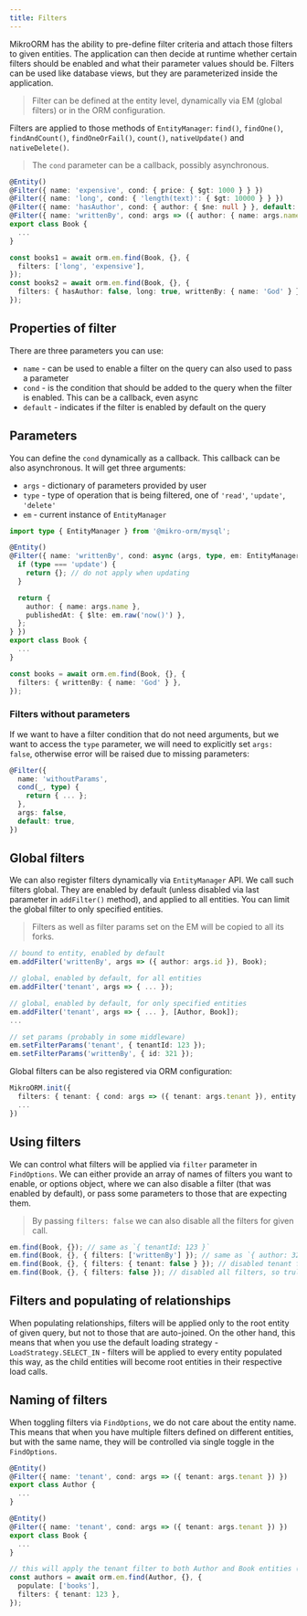 ```yaml
---
title: Filters
---
```


MikroORM has the ability to pre-define filter criteria and attach those filters to given entities. The application can then decide at runtime whether certain filters should be enabled and what their parameter values should be. Filters can be used like database views, but they are parameterized inside the application.

> Filter can be defined at the entity level, dynamically via EM (global filters) or in the ORM configuration.

Filters are applied to those methods of `EntityManager`: `find()`, `findOne()`, `findAndCount()`, `findOneOrFail()`, `count()`, `nativeUpdate()` and `nativeDelete()`.

> The `cond` parameter can be a callback, possibly asynchronous.

```ts
@Entity()
@Filter({ name: 'expensive', cond: { price: { $gt: 1000 } } })
@Filter({ name: 'long', cond: { 'length(text)': { $gt: 10000 } } })
@Filter({ name: 'hasAuthor', cond: { author: { $ne: null } }, default: true })
@Filter({ name: 'writtenBy', cond: args => ({ author: { name: args.name } }) })
export class Book {
  ...
}

const books1 = await orm.em.find(Book, {}, {
  filters: ['long', 'expensive'],
});
const books2 = await orm.em.find(Book, {}, {
  filters: { hasAuthor: false, long: true, writtenBy: { name: 'God' } },
});
```

## Properties of filter

There are three parameters you can use:

- `name` - can be used to enable a filter on the query can also used to pass a parameter
- `cond` - is the condition that should be added to the query when the filter is enabled. This can be a callback, even async
- `default` - indicates if the filter is enabled by default on the query

## Parameters

You can define the `cond` dynamically as a callback. This callback can be also asynchronous. It will get three arguments:

- `args` - dictionary of parameters provided by user
- `type` - type of operation that is being filtered, one of `'read'`, `'update'`, `'delete'`
- `em` - current instance of `EntityManager`

```ts
import type { EntityManager } from '@mikro-orm/mysql';

@Entity()
@Filter({ name: 'writtenBy', cond: async (args, type, em: EntityManager) => {
  if (type === 'update') {
    return {}; // do not apply when updating
  }

  return {
    author: { name: args.name },
    publishedAt: { $lte: em.raw('now()') },
  };
} })
export class Book {
  ...
}

const books = await orm.em.find(Book, {}, {
  filters: { writtenBy: { name: 'God' } },
});
```

### Filters without parameters

If we want to have a filter condition that do not need arguments, but we want to access the `type` parameter, we will need to explicitly set `args: false`, otherwise error will be raised due to missing parameters:

```ts
@Filter({
  name: 'withoutParams',
  cond(_, type) {
    return { ... };
  },
  args: false,
  default: true,
})
```

## Global filters

We can also register filters dynamically via `EntityManager` API. We call such filters global. They are enabled by default (unless disabled via last parameter in `addFilter()` method), and applied to all entities. You can limit the global filter to only specified entities.

> Filters as well as filter params set on the EM will be copied to all its forks.

```ts
// bound to entity, enabled by default
em.addFilter('writtenBy', args => ({ author: args.id }), Book);

// global, enabled by default, for all entities
em.addFilter('tenant', args => { ... });

// global, enabled by default, for only specified entities
em.addFilter('tenant', args => { ... }, [Author, Book]);
...

// set params (probably in some middleware)
em.setFilterParams('tenant', { tenantId: 123 });
em.setFilterParams('writtenBy', { id: 321 });
```

Global filters can be also registered via ORM configuration:

```ts
MikroORM.init({
  filters: { tenant: { cond: args => ({ tenant: args.tenant }), entity: ['Author', 'User'] } },
  ...
})
```

## Using filters

We can control what filters will be applied via `filter` parameter in `FindOptions`. We can either provide an array of names of filters you want to enable, or options object, where we can also disable a filter (that was enabled by default), or pass some parameters to those that are expecting them.

> By passing `filters: false` we can also disable all the filters for given call.

```ts
em.find(Book, {}); // same as `{ tenantId: 123 }`
em.find(Book, {}, { filters: ['writtenBy'] }); // same as `{ author: 321, tenantId: 123 }`
em.find(Book, {}, { filters: { tenant: false } }); // disabled tenant filter, so truly `{}`
em.find(Book, {}, { filters: false }); // disabled all filters, so truly `{}`
```

## Filters and populating of relationships

When populating relationships, filters will be applied only to the root entity of given query, but not to those that are auto-joined. On the other hand, this means that when you use the default loading strategy - `LoadStrategy.SELECT_IN` - filters will be applied to every entity populated this way, as the child entities will become root entities in their respective load calls.

## Naming of filters

When toggling filters via `FindOptions`, we do not care about the entity name. This means that when you have multiple filters defined on different entities, but with the same name, they will be controlled via single toggle in the `FindOptions`.

```ts
@Entity()
@Filter({ name: 'tenant', cond: args => ({ tenant: args.tenant }) })
export class Author {
  ...
}

@Entity()
@Filter({ name: 'tenant', cond: args => ({ tenant: args.tenant }) })
export class Book {
  ...
}

// this will apply the tenant filter to both Author and Book entities (with SELECT_IN loading strategy)
const authors = await orm.em.find(Author, {}, {
  populate: ['books'],
  filters: { tenant: 123 },
});
```
